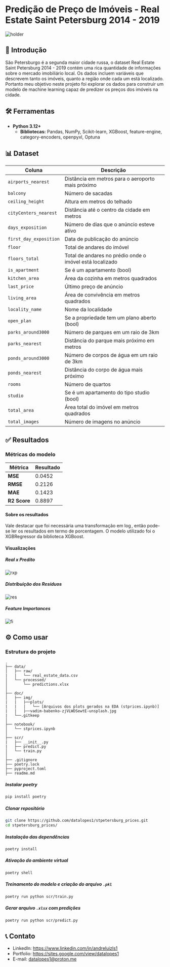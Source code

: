 # Predição de Preço de Imóveis - Real Estate Saint Petersburg 2014 - 2019

![holder](doc/img/vadim-babenko-zjVLWDSewtE-unsplash.jpg)

## 📝 Introdução
São Petersburgo é a segunda maior cidade russa, o dataset Real Estate Saint Petersburg 2014 - 2019 contém uma rica quantidade de informações sobre o mercado imobiliário local. Os dados incluem variáveis que descrevem tanto os imóveis, quanto a região onde cada um está localizado. Portanto meu objetivo neste projeto foi explorar os dados para construir um modelo de machine learning capaz de predizer os preços dos imóveis na cidade. 

## 🛠️ Ferramentas 
- **Python 3.12+**
    - **Bibliotecas:** Pandas, NumPy, Scikit-learn, XGBoost, feature-engine, category-encoders, openpyxl, Optuna

## 📊 Dataset

|Coluna|Descrição|
|--|--|
|`airports_nearest`|Distância em metros para o aeroporto mais próximo|
|`balcony`| Número de sacadas|
|`ceiling_height`| Altura em metros do telhado|
|`cityCenters_nearest`| Distância até o centro da cidade em metros|
|`days_exposition`| Número de dias que o anúncio esteve ativo|
|`first_day_exposition`| Data de publicação do anúncio|
|`floor`| Total de andares do imóvel|
|`floors_total`| Total de andares no prédio onde o imóvel está localizado|
|`is_apartment`| Se é um apartamento (bool)|
|`kitchen_area`| Área da cozinha em metros quadrados|
|`last_price`| Último preço de anúncio|
|`living_area`| Área de convivência em metros quadrados|
|`locality_name`| Nome da localidade|
|`open_plan`| Se a propriedade tem um plano aberto (bool)|
|`parks_around3000`| Número de parques em um raio de 3km|
|`parks_nearest`| Distância do parque mais próximo em metros|
|`ponds_around3000`| Número de corpos de água em um raio de 3km|
|`ponds_nearest`| Distância do corpo de água mais próximo|
|`rooms`| Número de quartos|
|`studio`| Se é um apartamento do tipo studio (bool)|
|`total_area`| Área total do imóvel em metros quadrados|
|`total_images`| Número de imagens no anúncio|

## ✅ Resultados

### Métricas do modelo

|Métrica|Resultado|
|---|---|
|**MSE**| 0.0452|
|**RMSE**| 0.2126|
|**MAE**| 0.1423|
|**R2 Score**| 0.8897|

#### Sobre os resultados
Vale destacar que foi necessária uma transformação em $\log$, então pode-se ler os resultados em termo de porcentagem. O modelo utilizado foi o XGBRegressor da biblioteca XGBoost.

#### Visualizações

##### Real x Predito

![rxp](doc/img/plots/plot_6.png)

##### Distribuição dos Resíduos

![res](doc/img/plots/plot_7.png)

##### Feature Importances

![fi](doc/img/plots/plot_8.png)

## ⚙️ Como usar

### Estrutura do projeto
```plaintext
.
├── data/                  
│   ├── raw/  
|   |   └── real_estate_data.csv    
│   └── processed/                  
│       └── predictions.xlsx          
│
├── doc/                            
│   ├── img/   
|   |   ├──plots/ 
|   |   |   └── [Arquivos dos plots gerados na EDA (stprices.ipynb)]                                
|   |   ├──vadim-babenko-zjVLWDSewtE-unsplash.jpg
|   └──.gitkeep        
│
├── notebook/                       
│   └── stprices.ipynb                
│
├── scr/   
|   ├── __init__.py
|   ├── predict.py                       
│   └── train.py         
│
├── .gitignore
├── poetry.lock                     
├── pyproject.toml          
├── readme.md               

```

##### Instalar poetry
```bash
pip install poetry
```

##### Clonar repositório
```bash
git clone https://github.com/datalopes1/stpetersburg_prices.git
cd stpetersburg_prices/
```

##### Instalação das dependências
```bash
poetry install
```

##### Ativação do ambiente virtual
```bash
poetry shell
```

##### Treinamento do modelo e criação do arquivo `.pkl`
```bash
poetry run python scr/train.py
```

##### Gerar arquivo `.xlsx` com predições
```bash
poetry run python scr/predict.py
``` 

## 📞 Contato

- LinkedIn: https://www.linkedin.com/in/andreluizls1
- Portfolio: https://sites.google.com/view/datalopes1
- E-mail: datalopes1@proton.me          
